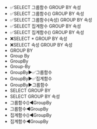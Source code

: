 ﻿- ✅SELECT 그룹함수 GROUP BY 속성
- ✅SELECT 그룹함수() GROUP BY 속성
- ✅SELECT 그룹함수(속성) GROUP BY 속성
- ✅SELECT 집계함수 GROUP BY 속성
- ✅SELECT 집계함수() GROUP BY 속성
- ❌SELECT * GROUP BY 속성
- ❌SELECT 속성 GROUP BY 속성
- GROUP BY
- Group By
- GroupBy
- Group-By
- GroupBy▶️✅그룹함수
- GroupBy▶️✅집계함수
- GroupBy▶️그룹함수
- SELECT GROUP BY
- SELECT GROUP BY 속성
- 그룹함수()◀️GroupBy
- 그룹함수◀️GroupBy
- 집계함수()◀️GroupBy
- 집계함수◀️GroupBy

